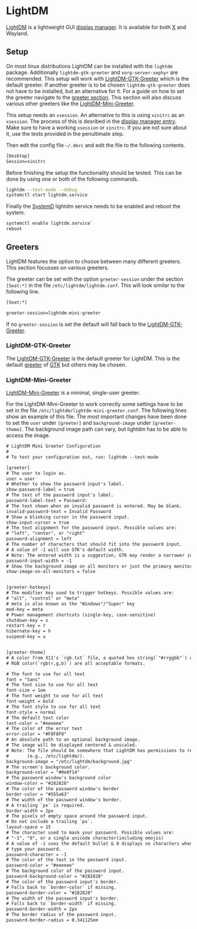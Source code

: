 # LightDM

[LightDM](https://github.com/canonical/lightdm/) is a lightweight GUI
[display manager](/wiki/linux/display_managers.md).
It is available for both [X](/wiki/linux/x_window_system.md) and Wayland.

## Setup

On most linux distributions LightDM can be installed with the `lightdm` package.
Additionally `lightdm-gtk-greeter` and `xorg-server-xephyr` are recommended.
This setup will work with [LightDM-GTK-Greeter](#lightdm-gtk-greeter) which is the default greeter. 
If another greeter is to be chosen `lightdm-gtk-greeter` does not have to be installed, but an
alternative for it.
For a guide on how to set the greeter navigate to the [greeter section](#greeters).
This section will also discuss various other greeters like the
[LightDM-Mini-Greeter](#lightdm-mini-greeter).

This setup needs an `xsession`.
An alternative to this is using `xinitrc` as an `xsession`.
The process of this is desribed in the
[display manager entry](/wiki/linux/display_managers.md#use-xinitrc-as-xsession).
Make sure to have a working `xsession` or `xinitrc`.
If you are not sure about it, use the tests provided in the penultimate step.

Then edit the config file `~/.dmrc` and edit the file to the following contents.

```txt 
[Desktop]
Session=xinitrc
```

Before finishing the setup the functionality should be tested.
This can be done by using one or both of the following commands. 

```sh 
lightdm --test-mode --debug
systemctl start lightdm.service
```

Finally the [SystemD](/wiki/linux/systemd.md) lightdm service needs to be enabled and reboot the
system.

```sh 
systemctl enable lightdm.service`
reboot
```

## Greeters

LightDM features the option to choose between many different greeters.
This section focusses on various greeters.

The greeter can be set with the option `greeter-session` under the section `[Seat:*]` in the file 
`/etc/lightdm/lightdm.conf`.
This will look similar to the following line.

```txt 
[Seat:*]

greeter-session=lightdm-mini-greeter
```

If no `greeter-session` is set the default will fall back to the
[LightDM-GTK-Greeter](#lightdm-gtk-greeter).

### LightDM-GTK-Greeter

The [LightDM-GTK-Greeter](https://github.com/Xubuntu/lightdm-gtk-greeter) is the default greeter 
for LightDM.
This is the default [greeter](#greeters) of [GTK](/wiki/linux/gtk.md) but others may be chosen.

### LightDM-Mini-Greeter

[LightDM-Mini-Greeter](https://github.com/prikhi/lightdm-mini-greeter) is a minimal, single-user
greeter.

For the LightDM-Mini-Greeter to work correctly some settings have to be set in the file
`/etc/lightdm/lightdm-mini-greeter.conf`.
The following lines show an example of this file.
The most important changes have been done to set the `user` under `[greeter]` 
and `background-image` under `[greeter-theme]`.
The background image path can vary, but lightdm has to be able to access the 
image.

```txt
# LightDM Mini Greeter Configuration
#
# To test your configuration out, run: lightdm --test-mode

[greeter]
# The user to login as.
user = user
# Whether to show the password input's label.
show-password-label = true
# The text of the password input's label.
password-label-text = Password:
# The text shown when an invalid password is entered. May be blank.
invalid-password-text = Invalid Password
# Show a blinking cursor in the password input.
show-input-cursor = true
# The text alignment for the password input. Possible values are:
# "left", "center", or "right"
password-alignment = left
# The number of characters that should fit into the password input.
# A value of -1 will use GTK's default width.
# Note: The entered width is a suggestion, GTK may render a narrower input.
password-input-width = -1
# Show the background image on all monitors or just the primary monitor.
show-image-on-all-monitors = false


[greeter-hotkeys]
# The modifier key used to trigger hotkeys. Possible values are:
# "alt", "control" or "meta"
# meta is also known as the "Windows"/"Super" key
mod-key = meta
# Power management shortcuts (single-key, case-sensitive)
shutdown-key = s
restart-key = r
hibernate-key = h
suspend-key = u


[greeter-theme]
# A color from X11's `rgb.txt` file, a quoted hex string(`"#rrggbb"`) or a
# RGB color(`rgb(r,g,b)`) are all acceptable formats.

# The font to use for all text
font = "Sans"
# The font size to use for all text
font-size = 1em
# The font weight to use for all text
font-weight = bold
# The font style to use for all text
font-style = normal
# The default text color
text-color = "#eeeeee"
# The color of the error text
error-color = "#F8F8F0"
# An absolute path to an optional background image.
# The image will be displayed centered & unscaled.
# Note: The file should be somewhere that LightDM has permissions to read
#       (e.g., /etc/lightdm/).
background-image = "/etc/lightdm/background.jpg"
# The screen's background color.
background-color = "#0e0f14"
# The password window's background color
window-color = "#282828"
# The color of the password window's border
border-color = "#555a63"
# The width of the password window's border.
# A trailing `px` is required.
border-width = 2px
# The pixels of empty space around the password input.
# Do not include a trailing `px`.
layout-space = 15
# The character used to mask your password. Possible values are:
# "-1", "0", or a single unicode character(including emojis)
# A value of -1 uses the default bullet & 0 displays no characters when you
# type your password.
password-character = -1
# The color of the text in the password input.
password-color = "#eeeeee"
# The background color of the password input.
password-background-color = "#282828"
# The color of the password input's border.
# Falls back to `border-color` if missing.
password-border-color = "#282828"
# The width of the password input's border.
# Falls back to `border-width` if missing.
password-border-width = 2px
# The border radius of the password input.
password-border-radius = 0.341125em
```
